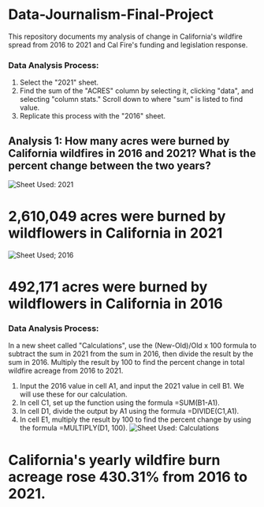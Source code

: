 # Data-Journalism-Final-Project
This repository documents my analysis of change in California's wildfire spread from 2016 to 2021 and Cal Fire's funding and legislation response.
### Data Analysis Process: 
1) Select the "2021" sheet.
2) Find the sum of the "ACRES" column by selecting it, clicking "data", and selecting "column stats." Scroll down to where "sum" is listed to find value.
3) Replicate this process with the "2016" sheet.
## Analysis 1: How many acres were burned by California wildfires in 2016 and 2021? What is the percent change between the two years?
![Sheet Used: 2021](https://user-images.githubusercontent.com/109619716/183370110-8155d6a1-f98f-4f9f-b070-87b2ef294efa.png)
# 2,610,049 acres were burned by wildflowers in California in 2021
![Sheet Used; 2016](https://user-images.githubusercontent.com/109619716/183370168-c01ebaf0-3d07-48eb-adbe-d7ea157852df.png)
# 492,171 acres were burned by wildflowers in California in 2016

### Data Analysis Process:
In a new sheet called "Calculations", use the (New-Old)/Old x 100 formula to subtract the sum in 2021 from the sum in 2016, then divide the result by the sum in 2016. Multiply the result by 100 to find the percent change in total wildfire acreage from 2016 to 2021.
1) Input the 2016 value in cell A1, and input the 2021 value in cell B1. We will use these for our calculation.
2) In cell C1, set up the function using the formula =SUM(B1-A1).
3) In cell D1, divide the output by A1 using the formula =DIVIDE(C1,A1).
4) In cell E1, multiply the result by 100 to find the percent change by using the formula =MULTIPLY(D1, 100).
![Sheet Used: Calculations](https://user-images.githubusercontent.com/109619716/183369221-6beff603-14f7-4a30-a731-b4e496c75a9b.png)
# California's yearly wildfire burn acreage rose 430.31% from 2016 to 2021.
